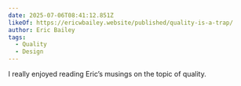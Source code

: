 ```yaml
---
date: 2025-07-06T08:41:12.851Z
likeOf: https://ericwbailey.website/published/quality-is-a-trap/
author: Eric Bailey
tags:
  - Quality
  - Design
---
```


I really enjoyed reading Eric’s musings on the topic of quality.
